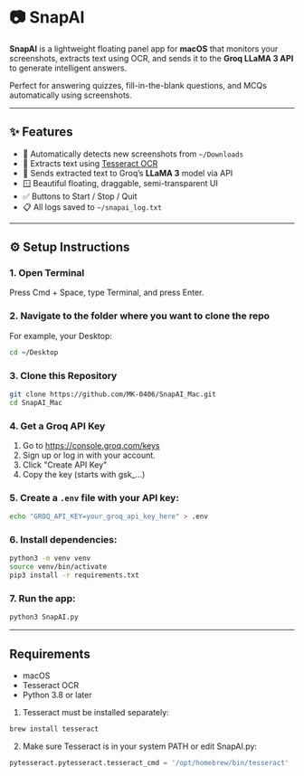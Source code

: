 # 📷 SnapAI

**SnapAI** is a lightweight floating panel app for **macOS** that monitors your screenshots, extracts text using OCR, and sends it to the **Groq LLaMA 3 API** to generate intelligent answers.

Perfect for answering quizzes, fill-in-the-blank questions, and MCQs automatically using screenshots.

---

## ✨ Features

- 📸 Automatically detects new screenshots from `~/Downloads`
- 🧠 Extracts text using [Tesseract OCR](https://github.com/tesseract-ocr/tesseract)
- 💬 Sends extracted text to Groq’s **LLaMA 3** model via API
- 🪟 Beautiful floating, draggable, semi-transparent UI
- ✅ Buttons to Start / Stop / Quit
- 📋 All logs saved to `~/snapai_log.txt`

---

## ⚙️ Setup Instructions

### 1. Open Terminal
Press Cmd + Space, type Terminal, and press Enter.

### 2. Navigate to the folder where you want to clone the repo
For example, your Desktop:

```bash
cd ~/Desktop
```

### 3. Clone this Repository

```bash
git clone https://github.com/MK-0406/SnapAI_Mac.git
cd SnapAI_Mac
```

### 4. Get a Groq API Key
1. Go to https://console.groq.com/keys
2. Sign up or log in with your account.
3. Click "Create API Key"
4. Copy the key (starts with gsk_...)

### 5. Create a `.env` file with your API key:

```bash
echo "GROQ_API_KEY=your_groq_api_key_here" > .env
```

### 6. Install dependencies:

```bash
python3 -m venv venv
source venv/bin/activate
pip3 install -r requirements.txt
```

### 7. Run the app:

```bash
python3 SnapAI.py
```

---

## Requirements

- macOS
- Tesseract OCR
- Python 3.8 or later

1. Tesseract must be installed separately:
  
```bash
brew install tesseract
```

2. Make sure Tesseract is in your system PATH or edit SnapAI.py:

```python
pytesseract.pytesseract.tesseract_cmd = '/opt/homebrew/bin/tesseract'  # for Apple Silicon
```

